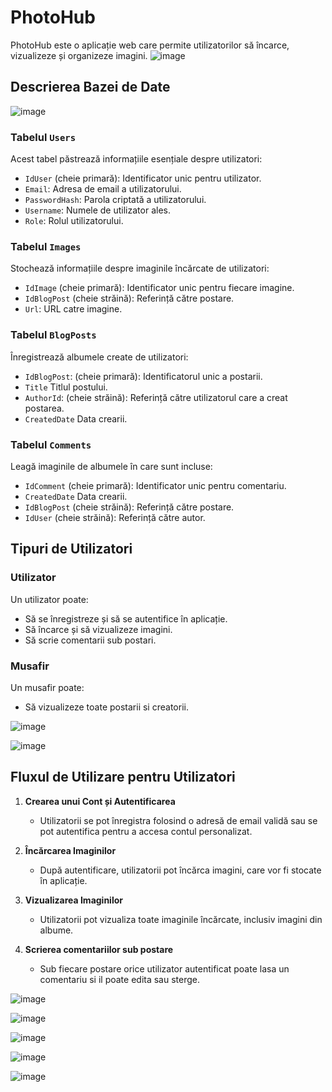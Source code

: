 # PhotoHub 

PhotoHub este o aplicație web care permite utilizatorilor să încarce, vizualizeze și organizeze imagini.
![image](https://github.com/user-attachments/assets/b340f017-5242-4392-90f4-cb2fcebcaca1)

## Descrierea Bazei de Date
![image](https://github.com/user-attachments/assets/6b18dba6-0dfa-4ff3-b718-e7e0960ffca1)

### Tabelul `Users`
Acest tabel păstrează informațiile esențiale despre utilizatori:
- `IdUser` (cheie primară): Identificator unic pentru utilizator.
- `Email`: Adresa de email a utilizatorului.
- `PasswordHash`: Parola criptată a utilizatorului.
- `Username`: Numele de utilizator ales.
- `Role`: Rolul utilizatorului.

### Tabelul `Images`
Stochează informațiile despre imaginile încărcate de utilizatori:
- `IdImage` (cheie primară): Identificator unic pentru fiecare imagine.
- `IdBlogPost` (cheie străină): Referință către postare.
- `Url`: URL catre imagine.

### Tabelul `BlogPosts`
Înregistrează albumele create de utilizatori:
- `IdBlogPost`: (cheie primară): Identificatorul unic a postarii.
- `Title` Titlul postului.
- `AuthorId`: (cheie străină): Referință către utilizatorul care a creat postarea.
- `CreatedDate` Data crearii.

### Tabelul `Comments`
Leagă imaginile de albumele în care sunt incluse:
- `IdComment` (cheie primară): Identificator unic pentru comentariu.
- `CreatedDate` Data crearii.
- `IdBlogPost` (cheie străină): Referință către postare.
- `IdUser` (cheie străină): Referință către autor.

## Tipuri de Utilizatori

### Utilizator
Un utilizator poate:
- Să se înregistreze și să se autentifice în aplicație.
- Să încarce și să vizualizeze imagini.
- Să scrie comentarii sub postari.

### Musafir
Un musafir poate:
- Să vizualizeze toate postarii si creatorii.
  
![image](https://github.com/user-attachments/assets/305eaffd-b688-42a4-9ac7-b2f2840daa85)

![image](https://github.com/user-attachments/assets/dde8930d-e945-416b-a554-f13df64d08a0)

## Fluxul de Utilizare pentru Utilizatori

1. **Crearea unui Cont și Autentificarea**
    - Utilizatorii se pot înregistra folosind o adresă de email validă sau se pot autentifica pentru a accesa contul personalizat.

2. **Încărcarea Imaginilor**
    - După autentificare, utilizatorii pot încărca imagini, care vor fi stocate în aplicație.

3. **Vizualizarea Imaginilor**
    - Utilizatorii pot vizualiza toate imaginile încărcate, inclusiv imagini din albume.

4. **Scrierea comentariilor sub postare**
    - Sub fiecare postare orice utilizator autentificat poate lasa un comentariu si il poate edita sau sterge.

![image](https://github.com/user-attachments/assets/79cb0719-6cb8-49cc-b0c6-d10098d78493)

![image](https://github.com/user-attachments/assets/6fdb69f5-ff05-4c98-bf13-d0ecfd274b39)

![image](https://github.com/user-attachments/assets/31c018f6-490c-442b-bcf7-46a02fc08a9f)

![image](https://github.com/user-attachments/assets/d9e2fda9-93a8-4227-9d46-521a85c9936a)

![image](https://github.com/user-attachments/assets/0aee243f-a15d-459b-ad32-73a4216ab08e)


